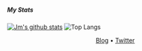 
##### My Stats

[![Jm's github stats](https://github-readme-stats.vercel.app/api?username=jm-parent&show_icons=true&theme=radical)](https://github.com/jm-parent)
![Top Langs](https://github-readme-stats.vercel.app/api/top-langs/?username=jm-parent&theme=radical)



<p align="center">
  <a href="https://www.jmparent.com/">Blog</a> •
  <a href="https://twitter.com/jmparent_dev">Twitter</a>
</p>
